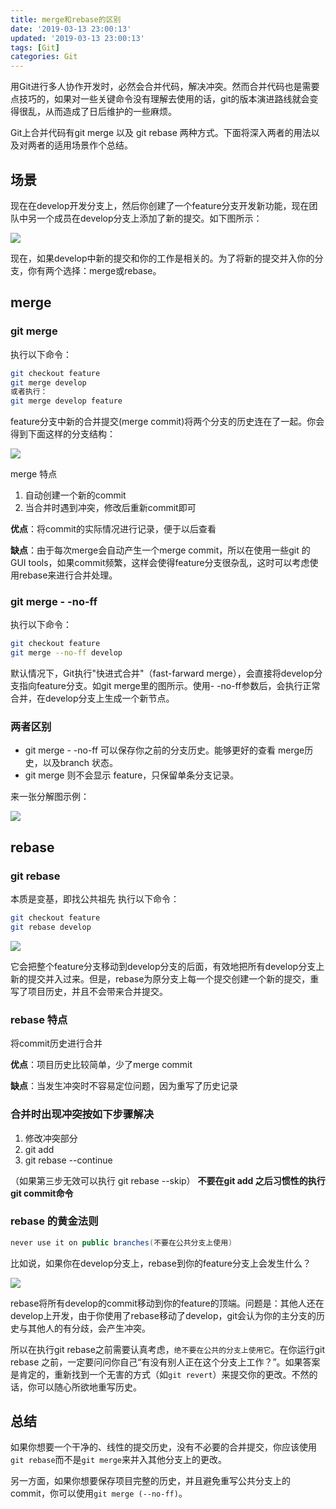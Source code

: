 ```yaml
---
title: merge和rebase的区别
date: '2019-03-13 23:00:13'
updated: '2019-03-13 23:00:13'
tags: [Git]
categories: Git
---
```

用Git进行多人协作开发时，必然会合并代码，解决冲突。然而合并代码也是需要点技巧的，如果对一些关键命令没有理解去使用的话，git的版本演进路线就会变得很乱，从而造成了日后维护的一些麻烦。

Git上合并代码有git merge 以及 git rebase 两种方式。下面将深入两者的用法以及对两者的适用场景作个总结。<!--more-->

## 场景

现在在develop开发分支上，然后你创建了一个feature分支开发新功能，现在团队中另一个成员在develop分支上添加了新的提交。如下图所示：

![](../images/merge和rebase的区别/1.png)

现在，如果develop中新的提交和你的工作是相关的。为了将新的提交并入你的分支，你有两个选择：merge或rebase。

## merge

### git merge

执行以下命令：

```bash
git checkout feature
git merge develop
或者执行：
git merge develop feature
```

feature分支中新的合并提交(merge commit)将两个分支的历史连在了一起。你会得到下面这样的分支结构：

![](../images/merge和rebase的区别/2.png)

merge 特点
1. 自动创建一个新的commit
2. 当合并时遇到冲突，修改后重新commit即可

**优点**：将commit的实际情况进行记录，便于以后查看

**缺点**：由于每次merge会自动产生一个merge commit，所以在使用一些git 的GUI tools，如果commit频繁，这样会使得feature分支很杂乱，这时可以考虑使用rebase来进行合并处理。

### git merge - -no-ff

执行以下命令：

```bash
git checkout feature
git merge --no-ff develop
```

默认情况下，Git执行"快进式合并"（fast-farward merge），会直接将develop分支指向feature分支。如git merge里的图所示。使用- -no-ff参数后，会执行正常合并，在develop分支上生成一个新节点。

### 两者区别

* git merge - -no-ff 可以保存你之前的分支历史。能够更好的查看 merge历史，以及branch 状态。
* git merge 则不会显示 feature，只保留单条分支记录。

来一张分解图示例：

![](../images/merge和rebase的区别/3.png)

## rebase

### git rebase

本质是变基，即找公共祖先
执行以下命令：

```bash
git checkout feature
git rebase develop
```

![](../images/merge和rebase的区别/4.png)

它会把整个feature分支移动到develop分支的后面，有效地把所有develop分支上新的提交并入过来。但是，rebase为原分支上每一个提交创建一个新的提交，重写了项目历史，并且不会带来合并提交。

### rebase 特点

将commit历史进行合并

**优点**：项目历史比较简单，少了merge commit

**缺点**：当发生冲突时不容易定位问题，因为重写了历史记录

### 合并时出现冲突按如下步骤解决

1. 修改冲突部分
2. git add
3. git rebase --continue

（如果第三步无效可以执行 git rebase --skip）
**不要在git add 之后习惯性的执行 git commit命令**

### rebase 的黄金法则

```java
never use it on public branches(不要在公共分支上使用)
```

比如说，如果你在develop分支上，rebase到你的feature分支上会发生什么？

![](../images/merge和rebase的区别/5.png)

rebase将所有develop的commit移动到你的feature的顶端。问题是：其他人还在develop上开发，由于你使用了rebase移动了develop，git会认为你的主分支的历史与其他人的有分歧，会产生冲突。

所以在执行git rebase之前需要认真考虑，`绝不要在公共的分支上使用它`。在你运行git rebase 之前，一定要问问你自己“有没有别人正在这个分支上工作？”。如果答案是肯定的，重新找到一个无害的方式（如`git revert`）来提交你的更改。不然的话，你可以随心所欲地重写历史。

## 总结

如果你想要一个干净的、线性的提交历史，没有不必要的合并提交，你应该使用`git rebase`而不是`git merge`来并入其他分支上的更改。

另一方面，如果你想要保存项目完整的历史，并且避免重写公共分支上的commit，你可以使用`git merge (--no-ff)`。
